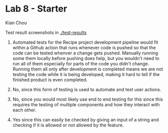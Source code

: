 # Lab 8 - Starter

Kian Chou

Test result screenshots in [./test-results](./test-results)

1. Automated tests for the Recipe project development pipeline would fit within a Github action that runs whenever code is pushed so that the code can be tested whenver a change gets pushed. Manually running some them locally before pushing does help, but you wouldn't need to run all of them especially for parts of the code you didn't change. Running them all only after development is completed means we are not testing the code while it is being developed, making it hard to tell if the finished product is even completed.

2. No, since this form of testing is used to automate and test user actions.

3. No, since you would most likely use end to end testing for this since this requires the testing of multiple components and how they interact with each other.

4. Yes since this can easily be checked by giving an input of a string and checking if it is allowed or not allowed by the feature.